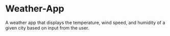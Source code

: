# Weather-App
A weather app that displays the temperature, wind speed, and humidity of a given city based on input from the user. 
